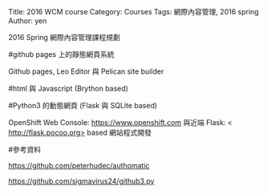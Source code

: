 Title: 2016 WCM course
Category: Courses
Tags: 網際內容管理, 2016 spring
Author: yen

2016 Spring 網際內容管理課程規劃

<!-- PELICAN_END_SUMMARY -->

#github pages 上的靜態網頁系統

Github pages, Leo Editor 與 Pelican site builder

#html 與 Javascript (Brython based)

#Python3 的動態網頁 (Flask 與 SQLite based)

OpenShift Web Console: <https://www.openshift.com> 與近端 Flask: < http://flask.pocoo.org> based 網站程式開發

#參考資料

<https://github.com/peterhudec/authomatic>

<https://github.com/sigmavirus24/github3.py>


